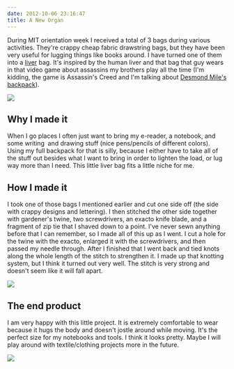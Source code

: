 ```yaml
---
date: 2012-10-06 23:16:47
title: A New Organ
---
```


During MIT orientation week I received a total of 3 bags during various activities. They're crappy cheap fabric drawstring bags, but they have been very useful for lugging things like books around. I have turned one of them into a [liver](http://dnok91peocsw3.cloudfront.net/inspiration/87072-612x612-1.png) bag. It's inspired by the human liver and that bag that guy wears in that video game about assassins my brothers play all the time (I'm kidding, the game is Assassin's Creed and I'm talking about [Desmond Mile's backpack](http://i43.tinypic.com/2u3wm5s.jpg)).

[![](http://www.hackniac.com/blog/wp-content/uploads/2012/10/wearing_back-867x1024.jpg)](http://www.hackniac.com/blog/wp-content/uploads/2012/10/wearing_back.jpg)

<!--more-->

Why I made it
-------------

When I go places I often just want to bring my e-reader, a notebook, and some writing  and drawing stuff (nice pens/pencils of different colors). Using my full backpack for that is silly, because I either have to take all of the stuff out besides what I want to bring in order to lighten the load, or lug way more than I need. This little liver bag fits a little niche for me.


How I made it
-------------

I took one of those bags I mentioned earlier and cut one side off (the side with crappy designs and lettering). I then stitched the other side together with gardener's twine, two screwdrivers, an exacto knife blade, and a fragment of zip tie that I shaved down to a point. I've never sewn anything before that I can remember, so I made all of this up as I went. I cut a hole for the twine with the exacto, enlarged it with the screwdrivers, and then passed my needle through. After I finished that I went back and tied knots along the whole length of the stitch to strengthen it. I made up that knotting system, but I think it turned out very well. The stitch is very strong and doesn't seem like it will fall apart.

[![](http://www.hackniac.com/blog/wp-content/uploads/2012/10/sewing_midway-1024x768.jpg)](http://www.hackniac.com/blog/wp-content/uploads/2012/10/sewing_midway.jpg)


The end product
---------------

I am very happy with this little project. It is extremely comfortable to wear because it hugs the body and doesn't jostle around while moving. It's the perfect size for my notebooks and tools. I think it looks pretty. Maybe I will play around with textile/clothing projects more in the future.

[![](http://www.hackniac.com/blog/wp-content/uploads/2012/10/sewing_finished-1024x768.jpg)](http://www.hackniac.com/blog/wp-content/uploads/2012/10/sewing_finished.jpg)
